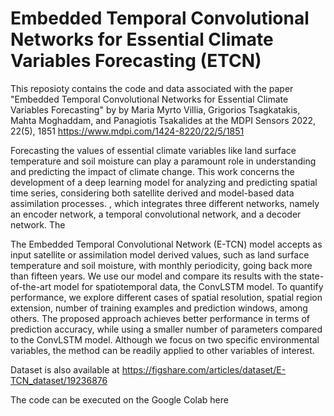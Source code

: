 # Embedded Temporal Convolutional Networks for Essential Climate Variables Forecasting (ETCN)
This reposioty contains the code and data associated with the paper "Embedded Temporal Convolutional Networks for Essential Climate Variables Forecasting" 
by by Maria Myrto Villia, Grigorios Tsagkatakis, Mahta Moghaddam, and Panagiotis Tsakalides at the MDPI Sensors 2022, 22(5), 1851
https://www.mdpi.com/1424-8220/22/5/1851


Forecasting the values of essential climate variables like land surface temperature and soil moisture can play a paramount role in understanding and predicting the impact of climate change. This work concerns the development of a deep learning model for analyzing and predicting spatial time series, considering both satellite derived and model-based data assimilation processes. 
, which integrates three different networks, namely an encoder network, a temporal convolutional network, and a decoder network. The 


The Embedded Temporal Convolutional Network (E-TCN) model accepts as input satellite or assimilation model derived values, such as land surface temperature and soil moisture, with monthly periodicity, going back more than fifteen years. We use our model and compare its results with the state-of-the-art model for spatiotemporal data, the ConvLSTM model. To quantify performance, we explore different cases of spatial resolution, spatial region extension, number of training examples and prediction windows, among others. The proposed approach achieves better performance in terms of prediction accuracy, while using a smaller number of parameters compared to the ConvLSTM model. Although we focus on two specific environmental variables, the method can be readily applied to other variables of interest.

Dataset is also available at https://figshare.com/articles/dataset/E-TCN_dataset/19236876

The code can be executed on the Google Colab here

